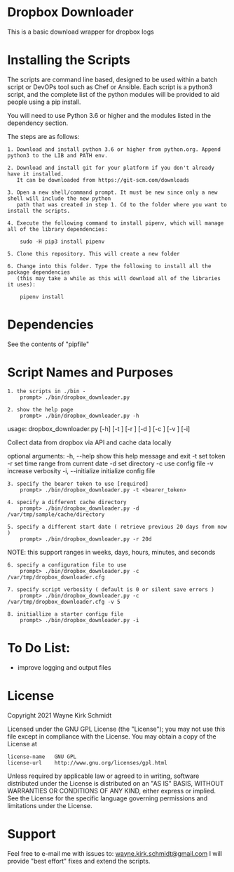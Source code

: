 Dropbox Downloader
==================

This is a basic download wrapper for dropbox logs

Installing the Scripts
=======================

The scripts are command line based, designed to be used within a batch script or DevOPs tool such as Chef or Ansible.
Each script is a python3 script, and the complete list of the python modules will be provided to aid people using a pip install.

You will need to use Python 3.6 or higher and the modules listed in the dependency section.  

The steps are as follows: 

    1. Download and install python 3.6 or higher from python.org. Append python3 to the LIB and PATH env.

    2. Download and install git for your platform if you don't already have it installed.
       It can be downloaded from https://git-scm.com/downloads
    
    3. Open a new shell/command prompt. It must be new since only a new shell will include the new python 
       path that was created in step 1. Cd to the folder where you want to install the scripts.
    
    4. Execute the following command to install pipenv, which will manage all of the library dependencies:
    
        sudo -H pip3 install pipenv 
 
    5. Clone this repository. This will create a new folder
    
    6. Change into this folder. Type the following to install all the package dependencies 
       (this may take a while as this will download all of the libraries it uses):

        pipenv install
        
Dependencies
============

See the contents of "pipfile"

Script Names and Purposes
=========================

    1. the scripts in ./bin - 
        prompt> ./bin/dropbox_downloader.py

    2. show the help page
        prompt> ./bin/dropbox_downloader.py -h

usage: dropbox_downloader.py [-h] [-t <token>] [-r <start>] [-d <cachedir>] [-c <cfgfile>] [-v <verbose>] [-i]

Collect data from dropbox via API and cache data locally

optional arguments:
  -h, --help        show this help message and exit
  -t <token>        set token
  -r <start>        set time range from current date
  -d <cachedir>     set directory
  -c <cfgfile>      use config file
  -v <verbose>      increase verbosity
  -i, --initialize  initialize config file

    3. specify the bearer token to use [required]
        prompt> ./bin/dropbox_downloader.py -t <bearer_token>

    4. specify a different cache directory
        prompt> ./bin/dropbox_downloader.py -d /var/tmp/sample/cache/directory

    5. specify a different start date ( retrieve previous 20 days from now )
        prompt> ./bin/dropbox_downloader.py -r 20d

NOTE: this support ranges in weeks, days, hours, minutes, and seconds

    6. specify a configuration file to use
        prompt> ./bin/dropbox_downloader.py -c /var/tmp/dropbox_downloader.cfg

    7. specify script verbosity ( default is 0 or silent save errors )
        prompt> ./bin/dropbox_downloader.py -c /var/tmp/dropbox_downloader.cfg -v 5

    8. initiallize a starter configu file
        prompt> ./bin/dropbox_downloader.py -i

To Do List:
===========

* improve logging and output files

License
=======

Copyright 2021 Wayne Kirk Schmidt

Licensed under the GNU GPL License (the "License");
you may not use this file except in compliance with the License.
You may obtain a copy of the License at

    license-name   GNU GPL
    license-url    http://www.gnu.org/licenses/gpl.html

Unless required by applicable law or agreed to in writing, software
distributed under the License is distributed on an "AS IS" BASIS,
WITHOUT WARRANTIES OR CONDITIONS OF ANY KIND, either express or implied.
See the License for the specific language governing permissions and
limitations under the License.

Support
=======

Feel free to e-mail me with issues to: wayne.kirk.schmidt@gmail.com
I will provide "best effort" fixes and extend the scripts.

